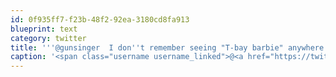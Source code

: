 ```yaml
---
id: 0f935ff7-f23b-48f2-92ea-3180cd8fa913
blueprint: text
category: twitter
title: '''@gunsinger  I don''t remember seeing "T-bay barbie" anywhere on the shelves.'
caption: '<span class="username username_linked">@<a href="https://twitter.com/gunsinger" title="Cynthia Gunsinger">gunsinger</a></span>  I don''t remember seeing "T-bay barbie" anywhere on the shelves.'
---
```

